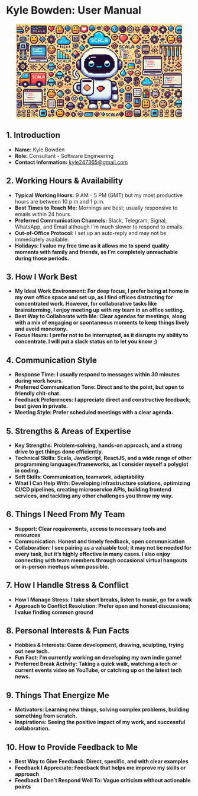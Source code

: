 <h1>Kyle Bowden: User Manual</h1>

<div align="center">
    <img src="images/user_manual.webp" alt="Introduction" height="256">
</div>

<h2>1. Introduction</h2>
<div class="contact-info">
    <ul>
        <li><strong>Name:</strong> Kyle Bowden</li>
        <li><strong>Role:</strong> Consultant - Software Engineering</li>
        <li><strong>Contact Information:</strong> <a href="mailto:kyle247365@gmail.com">kyle247365@gmail.com</a></li>
    </ul>
</div>

<h2>2. Working Hours & Availability</h2>
<ul>
    <li><strong>Typical Working Hours:</strong> 9 AM - 5 PM (GMT) but my most productive hours are between 10 p.m and 1 p.m. </li>
    <li><strong>Best Times to Reach Me:</strong> Mornings are best; usually responsive to emails within 24 hours.</li>
    <li><strong>Preferred Communication Channels:</strong> Slack, Telegram, Signal, WhatsApp, and Email although I'm much slower to respond to emails.</li>
    <li><strong>Out-of-Office Protocol:</strong> I set up an auto-reply and may not be immediately available.</li>
    <li><strong>Holidays:<strong> I value my free time as it allows me to spend quality moments with family and friends, so I'm completely unreachable during those periods.</li>
</ul>

<h2>3. How I Work Best</h2>
<ul>
    <li><strong>My Ideal Work Environment:</strong> For deep focus, I prefer being at home in my own office space and set up, as I find offices distracting for concentrated work. However, for collaborative tasks like brainstorming, I enjoy meeting up with my team in an office setting.</li>
    <li><strong>Best Way to Collaborate with Me:</strong> Clear agendas for meetings, along with a mix of engaging or spontaneous moments to keep things lively and avoid monotony.</li>
    <li><strong>Focus Hours:</strong> I prefer not to be interrupted, as it disrupts my ability to concentrate. I will put a slack status on to let you know ;)</li>
</ul>

<h2>4. Communication Style</h2>
<ul>
    <li><strong>Response Time:</strong> I usually respond to messages within 30 minutes during work hours.</li>
    <li><strong>Preferred Communication Tone:</strong> Direct and to the point, but open to friendly chit-chat.</li>
    <li><strong>Feedback Preferences:</strong> I appreciate direct and constructive feedback; best given in private.</li>
    <li><strong>Meeting Style:</strong> Prefer scheduled meetings with a clear agenda.</li>
</ul>

<h2>5. Strengths & Areas of Expertise</h2>
<ul>
    <li><strong>Key Strengths:</strong> Problem-solving, hands-on approach, and a strong drive to get things done efficiently.</li>
    <li><strong>Technical Skills:</strong> Scala, JavaScript, ReactJS, and a wide range of other programming languages/frameworks, as I consider myself a polyglot in coding.</li>
    <li><strong>Soft Skills:</strong> Communication, teamwork, adaptability</li>
    <li><strong>What I Can Help With:</strong> Developing infrastructure solutions, optimizing CI/CD pipelines, creating microservice APIs, building frontend services, and tackling any other challenges you throw my way.</li>
</ul>

<h2>6. Things I Need From My Team</h2>
<ul>
    <li><strong>Support:</strong> Clear requirements, access to necessary tools and resources</li>
    <li><strong>Communication:</strong> Honest and timely feedback, open communication</li>
    <li><strong>Collaboration:</strong> I see pairing as a valuable tool; it may not be needed for every task, but it’s highly effective in many cases. I also enjoy connecting with team members through occasional virtual hangouts or in-person meetups when possible.</li>
</ul>

<h2>7. How I Handle Stress & Conflict</h2>
<ul>
    <li><strong>How I Manage Stress:</strong> I take short breaks, listen to music, go for a walk</li>
    <li><strong>Approach to Conflict Resolution:</strong> Prefer open and honest discussions; I value finding common ground</li>
</ul>

<h2>8. Personal Interests & Fun Facts</h2>
<ul>
    <li><strong>Hobbies & Interests:</strong> Game development, drawing, sculpting, trying out new tech.</li>
    <li><strong>Fun Fact:</strong> I’m currently working on developing my own indie game!</li>
    <li><strong>Preferred Break Activity:</strong> Taking a quick walk, watching a tech or current events video on YouTube, or catching up on the latest tech news.</li>
</ul>

<h2>9. Things That Energize Me</h2>
<ul>
    <li><strong>Motivators:</strong> Learning new things, solving complex problems, building something from scratch.</li>
    <li><strong>Inspirations:</strong> Seeing the positive impact of my work, and successful collaboration.</li>
</ul>

<h2>10. How to Provide Feedback to Me</h2>
<ul>
    <li><strong>Best Way to Give Feedback:</strong> Direct, specific, and with clear examples</li>
    <li><strong>Feedback I Appreciate:</strong> Feedback that helps me improve my skills or approach</li>
    <li><strong>Feedback I Don’t Respond Well To:</strong> Vague criticism without actionable points</li>
</ul>
<!--
**kyle-bowden/kyle-bowden** is a ✨ _special_ ✨ repository because its `README.md` (this file) appears on your GitHub profile.

Here are some ideas to get you started:

- 🔭 I’m currently working on ...
- 🌱 I’m currently learning ...
- 👯 I’m looking to collaborate on ...
- 🤔 I’m looking for help with ...
- 💬 Ask me about ...
- 📫 How to reach me: ...
- 😄 Pronouns: ...
- ⚡ Fun fact: ...
-->
